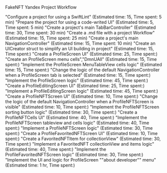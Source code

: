 FakeNFT Yandex Project Workflow

"Configure a project for using a SwiftLint" (Estimated time: 15, Time spent: 5 min)
"Prepare the project for using a code-writed UI" (Estimated time: 5, Time spent: 5 min)
"Create a project's main TabBarController" (Estimated time: 30, Time spent: 30 min)
"Create a .md file with a project Workflow" (Estimated time: 15, Time spent: 25 min)
"Create a project's main NavigationController" (Estimated time: 15, Time spent: 10 min)
"Create an UICreator struct to simplify an UI building in project" (Estimated time: 15, Time spent:)
"Create a ProfileScreen UI" (Estimated time: 25, Time spent:)
"Create an ProfileScreen menu cells","DmnUAll" (Estimated time: 15, Time spent:)
"Implement the ProfileScreen MenuTableView cells logic" (Estimated time: 15, Time spent:)
"Change the logic of the default NavigationController when a ProfileScreen tab is selected" (Estimated time: 15, Time spent:)
"Implement the ProfileScreen logic" (Estimated time: 45, Time spent:)
"Create a ProfileEditingScreen UI" (Estimated time: 25, Time spent:)
"Implement a ProfileEditingScreen logic" (Estimated time: 45, Time spent:)
"Create a ProfileNFTScreen UI" (Estimated time: 10, Time spent:)
"Change the logic of the default NavigationController when a ProfileNFTScreen is visible" (Estimated time: 10, Time spent:)
"Implement the ProfileNFTScreen sorting button logic" (Estimated time: 30, Time spent:)
"Create a ProfileNFTCells UI" (Estimated time: 40, Time spent:)
"Implement the ProfileNFTScreen tableview and cells logic" (Estimated time: 40, Time spent:)
"Implement a ProfileNFTScreen logic" (Estimated time: 30, Time spent:)
"Create a ProfileFavoritedNFTScreen UI" (Estimated time: 10, Time spent:)
"Create a FavoritedNFTItem for collectionView" (Estimated time: 30, Time spent:)
"Implement a FavoritedNFT collectionView and items logic" (Estimated time: 40, Time spent:)
"Implement the ProfileFavoritedNFTScreen logic" (Estimated time: 30, Time spent:)
"Implement the UI and logic for ProfileScreen ""about developer"" menu" (Estimated time: 1 hr, Time spent:)
